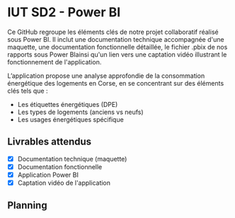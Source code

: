 # IUT SD2 - Power BI

Ce GitHub regroupe les éléments clés de notre projet collaboratif réalisé sous Power BI. Il inclut une documentation technique accompagnée d'une maquette, une documentation fonctionnelle détaillée, le fichier .pbix de nos rapports sous Power BIainsi qu'un lien vers une captation vidéo illustrant le fonctionnement de l'application.  

L’application propose une analyse approfondie de la consommation énergétique des logements en Corse, en se concentrant sur des éléments clés tels que :  
- Les étiquettes énergétiques (DPE)
- Les types de logements (anciens vs neufs)
- Les usages énergétiques spécifique


## Livrables attendus 

- [x] Documentation technique (maquette)
- [x] Documentation fonctionnelle
- [x] Application Power BI
- [x] Captation vidéo de l'application

## Planning

 
